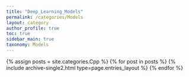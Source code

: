 ```yaml
---
title: "Deep_Learning_Models"
permalink: /categories/Models
layout: category
author_profile: true
toc: true
sidebar_main: true
taxonomy: Models
---
```


{% assign posts = site.categories.Cpp %}
{% for post in posts %} {% include archive-single2.html type=page.entries_layout %} {% endfor %}